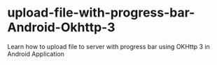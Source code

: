 # upload-file-with-progress-bar-Android-Okhttp-3
Learn how to upload file to server with progress bar using OKHttp 3 in Android Application
